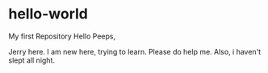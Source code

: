 # hello-world
My first Repository
 Hello Peeps,

Jerry here. I am new here, trying to learn. Please do help me.
Also, i haven't slept all night. 
